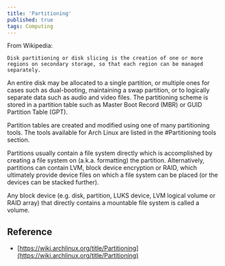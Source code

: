 ```yaml
---
title: 'Partitioning'
published: true
tags: Computing
---
```


From Wikipedia:

    Disk partitioning or disk slicing is the creation of one or more regions on secondary storage, so that each region can be managed separately.

An entire disk may be allocated to a single partition, or multiple ones for cases such as dual-booting, maintaining a swap partition, or to logically separate data such as audio and video files. The partitioning scheme is stored in a partition table such as Master Boot Record (MBR) or GUID Partition Table (GPT).

Partition tables are created and modified using one of many partitioning tools. The tools available for Arch Linux are listed in the #Partitioning tools section.

Partitions usually contain a file system directly which is accomplished by creating a file system on (a.k.a. formatting) the partition. Alternatively, partitions can contain LVM, block device encryption or RAID, which ultimately provide device files on which a file system can be placed (or the devices can be stacked further).

Any block device (e.g. disk, partition, LUKS device, LVM logical volume or RAID array) that directly contains a mountable file system is called a volume.

## Reference

- [https://wiki.archlinux.org/title/Partitioning](https://wiki.archlinux.org/title/Partitioning)